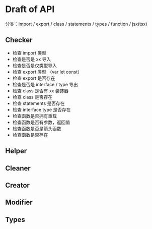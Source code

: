 # Draft of API

分类：import / export / class / statements / types / function / jsx(tsx)

## Checker

- 检查 import 类型
- 检查是否是 xx 导入
- 检查是否是仅类型导入
- 检查 export 类型 （var let const）
- 检查 export 是否存在
- 检查是否是 interface / type 导出
- 检查 class 是否有 xx 装饰器
- 检查 class 是否存在
- 检查 statements 是否存在
- 检查 interface type 是否存在
- 检查函数是否拥有重载
- 检查函数是否有参数，返回值
- 检查函数是否是箭头函数
- 检查函数是否存在

## Helper

## Cleaner

## Creator

## Modifier

## Types
